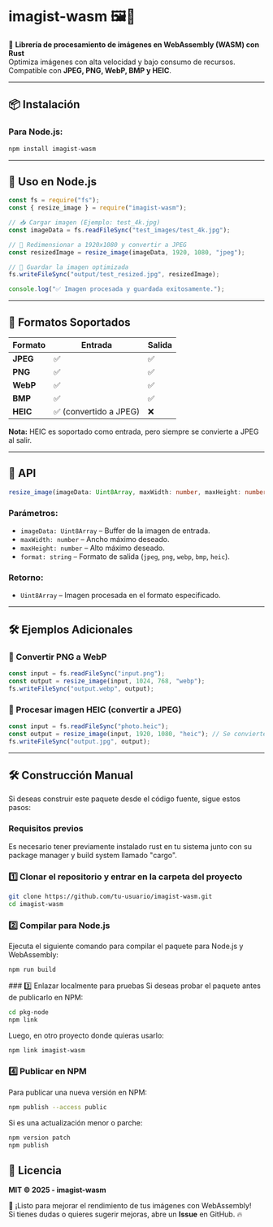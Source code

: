 # imagist-wasm 🖼️🚀

📸 **Librería de procesamiento de imágenes en WebAssembly (WASM) con Rust**  
Optimiza imágenes con alta velocidad y bajo consumo de recursos. Compatible con **JPEG, PNG, WebP, BMP y HEIC**.

---

## 📦 Instalación

### Para Node.js:
```sh
npm install imagist-wasm
```

---

## 🚀 Uso en Node.js

```javascript
const fs = require("fs");
const { resize_image } = require("imagist-wasm");

// 📥 Cargar imagen (Ejemplo: test_4k.jpg)
const imageData = fs.readFileSync("test_images/test_4k.jpg");

// 📏 Redimensionar a 1920x1080 y convertir a JPEG
const resizedImage = resize_image(imageData, 1920, 1080, "jpeg");

// 💾 Guardar la imagen optimizada
fs.writeFileSync("output/test_resized.jpg", resizedImage);

console.log("✅ Imagen procesada y guardada exitosamente.");
```

---

## 📌 Formatos Soportados

| Formato | Entrada | Salida |
|---------|---------|--------|
| **JPEG** | ✅ | ✅ |
| **PNG** | ✅ | ✅ |
| **WebP** | ✅ | ✅ |
| **BMP** | ✅ | ✅ |
| **HEIC** | ✅ (convertido a JPEG) | ❌ |

**Nota:** HEIC es soportado como entrada, pero siempre se convierte a JPEG al salir.

---

## 📖 API

```typescript
resize_image(imageData: Uint8Array, maxWidth: number, maxHeight: number, format: string): Uint8Array;
```

### **Parámetros:**
- `imageData: Uint8Array` – Buffer de la imagen de entrada.
- `maxWidth: number` – Ancho máximo deseado.
- `maxHeight: number` – Alto máximo deseado.
- `format: string` – Formato de salida (`jpeg`, `png`, `webp`, `bmp`, `heic`).

### **Retorno:**
- `Uint8Array` – Imagen procesada en el formato especificado.

---

## 🛠️ Ejemplos Adicionales

### 📍 Convertir PNG a WebP
```javascript
const input = fs.readFileSync("input.png");
const output = resize_image(input, 1024, 768, "webp");
fs.writeFileSync("output.webp", output);
```

### 📍 Procesar imagen HEIC (convertir a JPEG)
```javascript
const input = fs.readFileSync("photo.heic");
const output = resize_image(input, 1920, 1080, "heic"); // Se convierte a JPEG
fs.writeFileSync("output.jpg", output);
```

---

## 🛠️ Construcción Manual

Si deseas construir este paquete desde el código fuente, sigue estos pasos:

### Requisitos previos
Es necesario tener previamente instalado rust en tu sistema junto con su package manager y build system llamado "cargo".

### 1️⃣ Clonar el repositorio y entrar en la carpeta del proyecto
```sh
git clone https://github.com/tu-usuario/imagist-wasm.git
cd imagist-wasm
```

### 2️⃣ Compilar para Node.js
Ejecuta el siguiente comando para compilar el paquete para Node.js y WebAssembly:

```sh
npm run build
```

### 3️⃣ Enlazar localmente para pruebas
Si deseas probar el paquete antes de publicarlo en NPM:

```sh
cd pkg-node
npm link
```

Luego, en otro proyecto donde quieras usarlo:


```sh
npm link imagist-wasm
```

### 4️⃣ Publicar en NPM
Para publicar una nueva versión en NPM:

```sh
npm publish --access public
```

Si es una actualización menor o parche:

```sh
npm version patch
npm publish
```

## 📄 Licencia
**MIT © 2025 - imagist-wasm**

🚀 ¡Listo para mejorar el rendimiento de tus imágenes con WebAssembly!  
Si tienes dudas o quieres sugerir mejoras, abre un **Issue** en GitHub. 🔥
